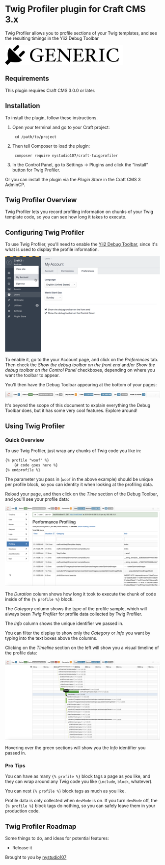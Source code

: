 # Twig Profiler plugin for Craft CMS 3.x

Twig Profiler allows you to profile sections of your Twig templates, and see the resulting timings in the Yii2 Debug Toolbar

![Screenshot](resources/img/plugin-logo.png)

## Requirements

This plugin requires Craft CMS 3.0.0 or later.

## Installation

To install the plugin, follow these instructions.

1. Open your terminal and go to your Craft project:

        cd /path/to/project

2. Then tell Composer to load the plugin:

        composer require nystudio107/craft-twigprofiler

3. In the Control Panel, go to Settings → Plugins and click the “Install” button for Twig Profiler.

Or you can install the plugin via the *Plugin Store* in the Craft CMS 3 AdminCP.

## Twig Profiler Overview

Twig Profiler lets you record profiling information on chunks of your Twig template code, so you can see how long it takes to execute.

## Configuring Twig Profiler

To use Twig Profiler, you'll need to enable the [Yii2 Debug Toolbar](https://yii2-framework.readthedocs.io/en/stable/guide/tool-debugger/), since it's what is used to display the profile information.

![Screenshot](resources/screenshots/enable-debug-toolbar.png)

To enable it, go to the your Account page, and click on the *Preferences* tab. Then check the *Show the debug toolbar on the front end* and/or *Show the debug toolbar on the Control Panel* checkboxes, depending on where you want the toolbar to appear.

You'll then have the Debug Toolbar appearing at the bottom of your pages:

![Screenshot](resources/screenshots/debug-toolbar.png)

It's beyond the scope of this document to explain everything the Debug Toolbar does, but it has some very cool features. Explore around!

## Using Twig Profiler

### Quick Overview

To use Twig Profiler, just wrap any chunks of Twig code you like in:

```twig
{% profile "woof" %}
    {# code goes here %}
{% endprofile %}
```
The parameter you pass in (`woof` in the above example) should be unique per profile block, so you can identity it when looking at the profiling data.

Reload your page, and then click on the *Time* section of the Debug Toolbar, and you'll see your profile data:

![Screenshot](resources/screenshots/performance-profiling.png)

The *Duration* column shows how long it took to execute the chunk of code inside of the `{% profile %}` block.

The *Category* column shows the type of the profile sample, which will always been *Twig Profiler* for profile data collected by Twig Profiler.

The *Info* column shows the unique identifier we passed in.

You can filter the display to show only the *Category* or *Info* you want by typing into the text boxes above the columns.

Clicking on the *Timeline* section on the left will show you a visual timeline of the profile data:

![Screenshot](resources/screenshots/performance-timeline.png)

Hovering over the green sections will show you the *Info* identifier you passed in.

### Pro Tips

You can have as many `{% profile %}` block tags a page as you like, and they can wrap around any Twig code you like (`include`, `block`, whatever).

You can nest `{% profile %}` block tags as much as you like.

Profile data is only collected when `devMode` is on. If you turn `devMode` off, the `{% profile %}` block tags do nothing, so you can safely leave them in your production code.

## Twig Profiler Roadmap

Some things to do, and ideas for potential features:

* Release it

Brought to you by [nystudio107](https://nystudio107.com/)
